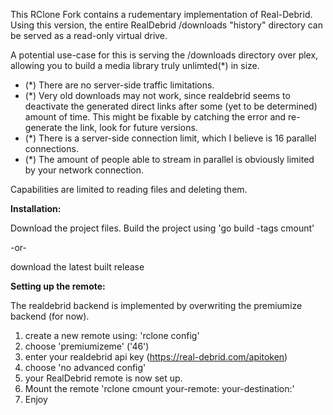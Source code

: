 This RClone Fork contains a rudementary implementation of Real-Debrid.
Using this version, the entire RealDebrid /downloads "history" directory can be served as a read-only virtual drive. 

A potential use-case for this is serving the /downloads directory over plex, allowing you to build a media library truly unlimted(\*) in size.

- (\*) There are no server-side traffic limitations.
- (\*) Very old downloads may not work, since realdebrid seems to deactivate the generated direct links after some (yet to be determined) amount of time. This might be fixable by catching the error and re-generate the link, look for future versions.
- (\*) There is a server-side connection limit, which I believe is 16 parallel connections.
- (\*) The amount of people able to stream in parallel is obviously limited by your network connection.

Capabilities are limited to reading files and deleting them. 



**Installation:**

Download the project files. Build the project using 'go build -tags cmount'

-or-

download the latest built release

****Setting up the remote:****

The realdebrid backend is implemented by overwriting the premiumize backend (for now).

1. create a new remote using: 'rclone config'
2. choose 'premiumizeme' ('46')
3. enter your realdebrid api key (https://real-debrid.com/apitoken)
4. choose 'no advanced config'
6. your RealDebrid remote is now set up.
7. Mount the remote 'rclone cmount your-remote: your-destination:'
8. Enjoy
